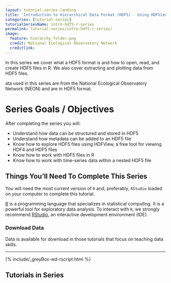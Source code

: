 ```yaml
---
layout: tutorial-series-landing
title: 'Introduction to Hierarchical Data Format (HDF5) - Using HDFView and R'
categories: [tutorial-series]
tutorialSeriesName: intro-hdf5-r-series
permalink: tutorial-series/intro-hdf5-r-series/
image:
  feature: hierarchy_folder.png
  credit: National Ecological Observatory Network
  creditlink: 
---
```


In this series we cover what a HDF5 format is and how to open, read, and create
HDF5 files in R. We also cover extracting and plotting data from HDF5 files. 

ata used in this series are from the National Ecological Observatory Network (NEON) 
and are in HDF5 format.

<div id="objectives" markdown="1">

# Series Goals / Objectives
After completing the series you will:

* Understand how data can be structured and stored in HDF5
* Understand how metadata can be added to an HDF5 file
* Know how to explore HDF5 files using HDFView, a free tool for viewing HDF4 
and HDF5 files
* Know how to work with HDF5 files in R
* Know how to work with time-series data within a nested HDF5 file

## Things You’ll Need To Complete This Series
You will need the most current version of `R` and, preferably, `RStudio` loaded
on your computer to complete this tutorial.

 <a href = "http://cran.r-project.org/">R</a> 
is a programming language that specializes in statistical computing. It is a 
powerful tool for exploratory data analysis. To interact with `R`, we strongly
recommend 
<a href="http://www.rstudio.com/">RStudio</a>,
an interactive development environment (IDE). 

### Download Data
Data is available for download in those tutorials that focus on teaching data
skills. 

*****

{% include/_greyBox-wd-rscript.html %}


</div> 

## Tutorials in Series
